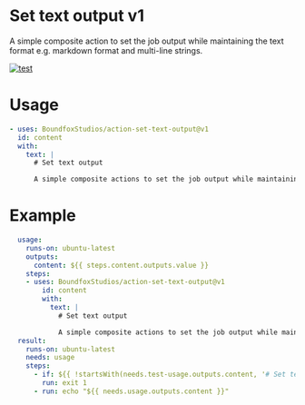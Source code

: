 # Set text output v1

A simple composite action to set the job output while maintaining the text format e.g. markdown format and multi-line strings.

[![test](https://github.com/BoundfoxStudios/action-set-text-output/actions/workflows/test.yml/badge.svg)](https://github.com/BoundfoxStudios/action-set-text-output/actions/workflows/test.yml)

# Usage

```yml
- uses: BoundfoxStudios/action-set-text-output@v1
  id: content
  with:
    text: |
      # Set text output

      A simple composite actions to set the job output while maintaining the text format e.g. markdown format.
```

# Example

```yml
  usage:
    runs-on: ubuntu-latest
    outputs:
      content: ${{ steps.content.outputs.value }}
    steps:
    - uses: BoundfoxStudios/action-set-text-output@v1
        id: content
        with:
          text: |
            # Set text output

            A simple composite actions to set the job output while maintaining the text format e.g. markdown format.
  result:
    runs-on: ubuntu-latest
    needs: usage
    steps:
      - if: ${{ !startsWith(needs.test-usage.outputs.content, '# Set text output') }}
        run: exit 1
      - run: echo "${{ needs.usage.outputs.content }}" 
```
